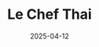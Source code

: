 ---
title: Le Chef Thai
address: 59 rue des Gravilliers, 75003 Paris
date: 2025-04-12
ratings:
- 4
foodtags:
- thai
countrycodes:
- THA
cover: DSC05120
---